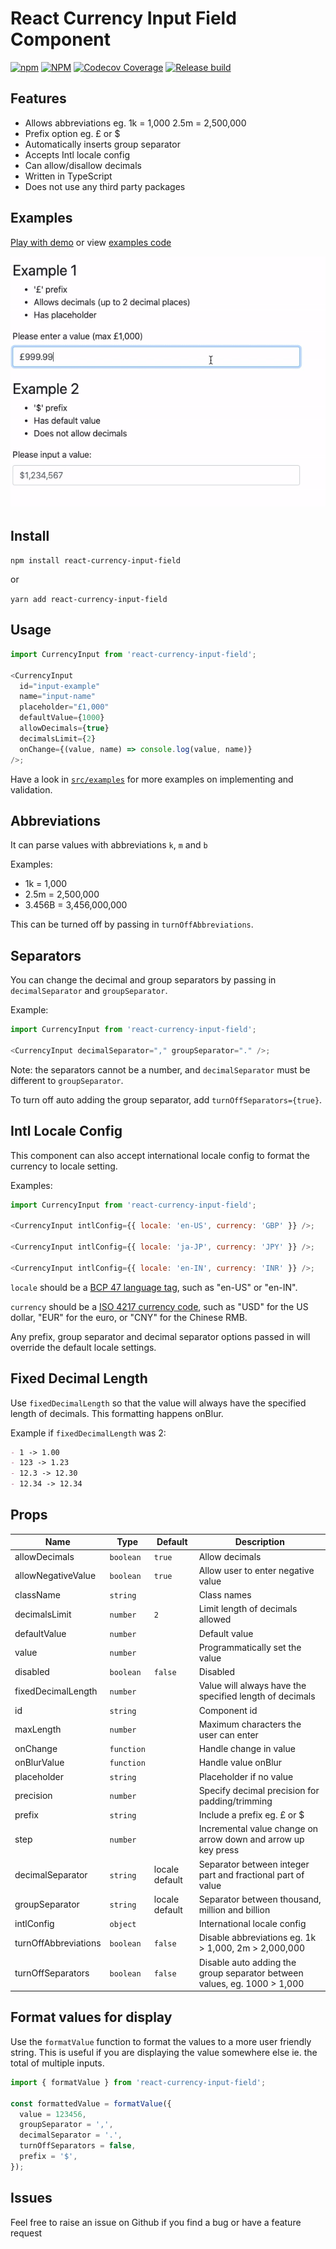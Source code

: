 # React Currency Input Field Component

[![npm](https://img.shields.io/npm/v/react-currency-input-field)](https://www.npmjs.com/package/react-currency-input-field) [![NPM](https://img.shields.io/npm/l/react-currency-input-field)](https://www.npmjs.com/package/react-currency-input-field) [![Codecov Coverage](https://img.shields.io/codecov/c/github/cchanxzy/react-currency-input-field)](https://codecov.io/gh/cchanxzy/react-currency-input-field/) [![Release build](https://github.com/cchanxzy/react-currency-input-field/workflows/Release/badge.svg)](https://github.com/cchanxzy/react-currency-input-field/actions?query=workflow%3ARelease)

## Features

- Allows abbreviations eg. 1k = 1,000 2.5m = 2,500,000
- Prefix option eg. £ or \$
- Automatically inserts group separator
- Accepts Intl locale config
- Can allow/disallow decimals
- Written in TypeScript
- Does not use any third party packages

## Examples

[Play with demo](https://cchanxzy.github.io/react-currency-input-field) or view [examples code](https://github.com/cchanxzy/react-currency-input-field/blob/master/src/examples)

[![React Currency Input Demo](demo/demo.gif)](https://cchanxzy.github.io/react-currency-input-field)

## Install

`npm install react-currency-input-field`

or

`yarn add react-currency-input-field`

## Usage

```js
import CurrencyInput from 'react-currency-input-field';

<CurrencyInput
  id="input-example"
  name="input-name"
  placeholder="£1,000"
  defaultValue={1000}
  allowDecimals={true}
  decimalsLimit={2}
  onChange={(value, name) => console.log(value, name)}
/>;
```

Have a look in [`src/examples`](https://github.com/cchanxzy/react-currency-input-field/tree/master/src/examples) for more examples on implementing and validation.

## Abbreviations

It can parse values with abbreviations `k`, `m` and `b`

Examples:

- 1k = 1,000
- 2.5m = 2,500,000
- 3.456B = 3,456,000,000

This can be turned off by passing in `turnOffAbbreviations`.

## Separators

You can change the decimal and group separators by passing in `decimalSeparator` and `groupSeparator`.

Example:

```js
import CurrencyInput from 'react-currency-input-field';

<CurrencyInput decimalSeparator="," groupSeparator="." />;
```

Note: the separators cannot be a number, and `decimalSeparator` must be different to `groupSeparator`.

To turn off auto adding the group separator, add `turnOffSeparators={true}`.

## Intl Locale Config

This component can also accept international locale config to format the currency to locale setting.

Examples:

```javascript
import CurrencyInput from 'react-currency-input-field';

<CurrencyInput intlConfig={{ locale: 'en-US', currency: 'GBP' }} />;

<CurrencyInput intlConfig={{ locale: 'ja-JP', currency: 'JPY' }} />;

<CurrencyInput intlConfig={{ locale: 'en-IN', currency: 'INR' }} />;
```

`locale` should be a [BCP 47 language tag](https://developer.mozilla.org/en-US/docs/Web/JavaScript/Reference/Global_Objects/Intl#Locale_identification_and_negotiation), such as "en-US" or "en-IN".

`currency` should be a [ISO 4217 currency code](https://en.wikipedia.org/wiki/ISO_4217), such as "USD" for the US dollar, "EUR" for the euro, or "CNY" for the Chinese RMB.

Any prefix, group separator and decimal separator options passed in will override the default locale settings.

## Fixed Decimal Length

Use `fixedDecimalLength` so that the value will always have the specified length of decimals. This formatting happens onBlur.

Example if `fixedDecimalLength` was 2:

```md
- 1 -> 1.00
- 123 -> 1.23
- 12.3 -> 12.30
- 12.34 -> 12.34
```

## Props

| Name                 | Type       | Default        | Description                                                              |
| -------------------- | ---------- | -------------- | ------------------------------------------------------------------------ |
| allowDecimals        | `boolean`  | `true`         | Allow decimals                                                           |
| allowNegativeValue   | `boolean`  | `true`         | Allow user to enter negative value                                       |
| className            | `string`   |                | Class names                                                              |
| decimalsLimit        | `number`   | `2`            | Limit length of decimals allowed                                         |
| defaultValue         | `number`   |                | Default value                                                            |
| value                | `number`   |                | Programmatically set the value                                           |
| disabled             | `boolean`  | `false`        | Disabled                                                                 |
| fixedDecimalLength   | `number`   |                | Value will always have the specified length of decimals                  |
| id                   | `string`   |                | Component id                                                             |
| maxLength            | `number`   |                | Maximum characters the user can enter                                    |
| onChange             | `function` |                | Handle change in value                                                   |
| onBlurValue          | `function` |                | Handle value onBlur                                                      |
| placeholder          | `string`   |                | Placeholder if no value                                                  |
| precision            | `number`   |                | Specify decimal precision for padding/trimming                           |
| prefix               | `string`   |                | Include a prefix eg. £ or \$                                             |
| step                 | `number`   |                | Incremental value change on arrow down and arrow up key press            |
| decimalSeparator     | `string`   | locale default | Separator between integer part and fractional part of value              |
| groupSeparator       | `string`   | locale default | Separator between thousand, million and billion                          |
| intlConfig           | `object`   |                | International locale config                                              |
| turnOffAbbreviations | `boolean`  | `false`        | Disable abbreviations eg. 1k > 1,000, 2m > 2,000,000                     |
| turnOffSeparators    | `boolean`  | `false`        | Disable auto adding the group separator between values, eg. 1000 > 1,000 |

## Format values for display

Use the `formatValue` function to format the values to a more user friendly string. This is useful if you are displaying the value somewhere else ie. the total of multiple inputs.

```javascript
import { formatValue } from 'react-currency-input-field';

const formattedValue = formatValue({
  value = 123456,
  groupSeparator = ',',
  decimalSeparator = '.',
  turnOffSeparators = false,
  prefix = '$',
});
```

## Issues

Feel free to raise an issue on Github if you find a bug or have a feature request
